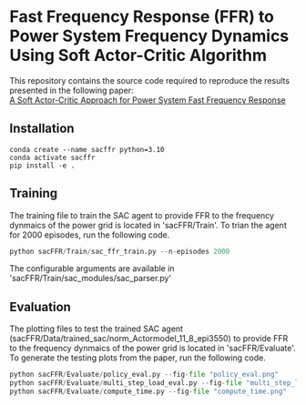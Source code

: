 # Fast Frequency Response (FFR) to Power System Frequency Dynamics Using Soft Actor-Critic Algorithm
This repository contains the source code required to reproduce the results presented in the following paper:  
[A Soft Actor-Critic Approach for Power System Fast Frequency Response](https://ieeexplore.ieee.org/document/10318617?denied=)  
## Installation
```
conda create --name sacffr python=3.10
conda activate sacffr
pip install -e .
```

## Training 
The training file to train the SAC agent to provide FFR to the frequency dynmaics of the power grid is located in 'sacFFR/Train'. To trian the agent for 2000 episodes, run the following code. 
``` python 
python sacFFR/Train/sac_ffr_train.py --n-episodes 2000 
``` 
The configurable arguments are available in 'sacFFR/Train/sac_modules/sac_parser.py'

## Evaluation 
The plotting files to test the trained SAC agent (sacFFR/Data/trained_sac/norm_Actormodel_11_8_epi3550) to provide FFR to the frequency dynmaics of the power grid is located in 'sacFFR/Evaluate'. To generate the testing plots from the paper, run the following code. 
``` python 
python sacFFR/Evaluate/policy_eval.py --fig-file "policy_eval.png"
python sacFFR/Evaluate/multi_step_load_eval.py --fig-file "multi_step_load_eval.png"
python sacFFR/Evaluate/compute_time.py --fig-file "compute_time.png"
```

